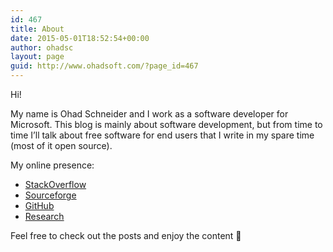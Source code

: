 ```yaml
---
id: 467
title: About
date: 2015-05-01T18:52:54+00:00
author: ohadsc
layout: page
guid: http://www.ohadsoft.com/?page_id=467
---
```

Hi!

My name is Ohad Schneider and I work as a software developer for Microsoft. This blog is mainly about software development, but from time to time I&#8217;ll talk about free software for end users that I write in my spare time (most of it open source).

My online presence:

  * <a href="http://stackoverflow.com/users/67824/ohad-schneider" target="_blank">StackOverflow</a>
  * <a href="https://sourceforge.net/u/ohadsc/profile/" target="_blank">Sourceforge</a>
  * <a href="https://github.com/ohadschn" target="_blank">GitHub</a>
  * <a href="http://www.tau.ac.il/~ohadschn/" target="_blank">Research</a>

Feel free to check out the posts and enjoy the content 🙂